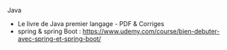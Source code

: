 Java

- Le livre de Java premier langage - PDF & Corriges
- spring & spring Boot : https://www.udemy.com/course/bien-debuter-avec-spring-et-spring-boot/
